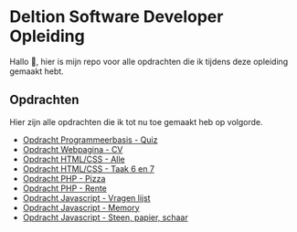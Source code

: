 # Deltion Software Developer Opleiding
Hallo 👋, hier is mijn repo voor alle opdrachten die ik tijdens deze opleiding gemaakt hebt.

## Opdrachten
Hier zijn alle opdrachten die ik tot nu toe gemaakt heb op volgorde.
<ul>
    <li><a href="https://github.com/GJSBRT/deltion/tree/main/Programeerbasis">Opdracht Programmeerbasis - Quiz</a></li>
    <li><a href="https://gijs.eu/deltion/Webpagina">Opdracht Webpagina - CV</a></li>
    <li><a href="https://gijs.eu/deltion/Webpagina">Opdracht HTML/CSS - Alle</a></li>
    <li><a href="https://gijs.eu/deltion/Webpagina/taak67">Opdracht HTML/CSS - Taak 6 en 7</a></li>
    <li><a href="https://gijs.eu/deltion/Opdracht-PHP/Pizza">Opdracht PHP - Pizza</a></li>
    <li><a href="https://gijs.eu/deltion/Opdracht-PHP/Rente">Opdracht PHP - Rente</a></li>
    <li><a href="https://gijs.eu/deltion/Opdracht-Javascript/Opdracht-2">Opdracht Javascript - Vragen lijst</a></li>
    <li><a href="https://gijs.eu/deltion/Opdracht-Javascript/Opdracht-3">Opdracht Javascript - Memory</a></li>
    <li><a href="https://gijs.eu/deltion/Opdracht-Javascript/Opdracht-4">Opdracht Javascript - Steen, papier, schaar</a></li>
<ul>